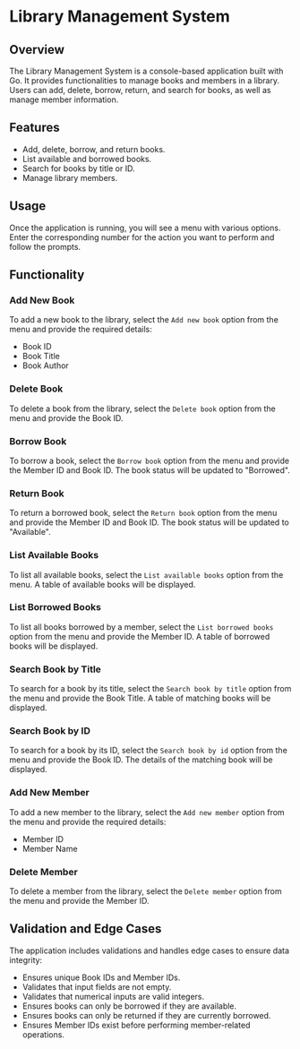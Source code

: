 # Library Management System

## Overview

The Library Management System is a console-based application built with Go. It provides functionalities to manage books and members in a library. Users can add, delete, borrow, return, and search for books, as well as manage member information.



## Features

- Add, delete, borrow, and return books.
- List available and borrowed books.
- Search for books by title or ID.
- Manage library members.


## Usage

Once the application is running, you will see a menu with various options. Enter the corresponding number for the action you want to perform and follow the prompts.



## Functionality

### Add New Book

To add a new book to the library, select the `Add new book` option from the menu and provide the required details:
- Book ID
- Book Title
- Book Author

### Delete Book

To delete a book from the library, select the `Delete book` option from the menu and provide the Book ID.

### Borrow Book

To borrow a book, select the `Borrow book` option from the menu and provide the Member ID and Book ID. The book status will be updated to "Borrowed".

### Return Book

To return a borrowed book, select the `Return book` option from the menu and provide the Member ID and Book ID. The book status will be updated to "Available".

### List Available Books

To list all available books, select the `List available books` option from the menu. A table of available books will be displayed.

### List Borrowed Books

To list all books borrowed by a member, select the `List borrowed books` option from the menu and provide the Member ID. A table of borrowed books will be displayed.

### Search Book by Title

To search for a book by its title, select the `Search book by title` option from the menu and provide the Book Title. A table of matching books will be displayed.

### Search Book by ID

To search for a book by its ID, select the `Search book by id` option from the menu and provide the Book ID. The details of the matching book will be displayed.

### Add New Member

To add a new member to the library, select the `Add new member` option from the menu and provide the required details:
- Member ID
- Member Name

### Delete Member

To delete a member from the library, select the `Delete member` option from the menu and provide the Member ID.

## Validation and Edge Cases

The application includes validations and handles edge cases to ensure data integrity:
- Ensures unique Book IDs and Member IDs.
- Validates that input fields are not empty.
- Validates that numerical inputs are valid integers.
- Ensures books can only be borrowed if they are available.
- Ensures books can only be returned if they are currently borrowed.
- Ensures Member IDs exist before performing member-related operations.
